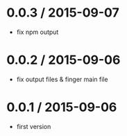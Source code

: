 
0.0.3 / 2015-09-07
==================

 * fix npm output

0.0.2 / 2015-09-06
==================

 * fix output files & finger main file

0.0.1 / 2015-09-06
==================

 * first version
